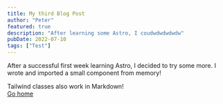 ```yaml
---
title: My third Blog Post
author: "Peter"
featured: true
description: "After learning some Astro, I coudwdwdwdwdw"
pubDate: 2022-07-10
tags: ["Test"]
---
```


After a successful first week learning Astro, I decided to try some more. I wrote and imported a small component from memory!

<div class="grid place-items-center h-screen content-center">
  <div class="py-2 px-4 bg-purple-500 text-white font-semibold rounded-lg shadow-md">
    Tailwind classes also work in Markdown!
  </div>
  <a
    href="/"
    class="p-4 underline hover:text-purple-500 transition-colors ease-in-out duration-200"
  >
    Go home
  </a>
</div>
